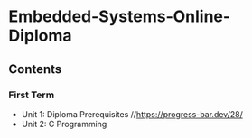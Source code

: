 # Embedded-Systems-Online-Diploma

## Contents

### First Term 
 - Unit 1: Diploma Prerequisites //https://progress-bar.dev/28/
 - Unit 2: C Programming

